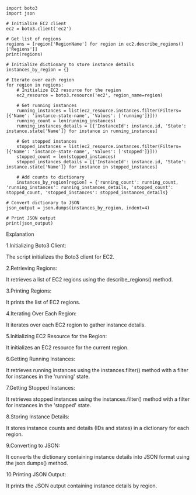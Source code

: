 ```

import boto3
import json

# Initialize EC2 client
ec2 = boto3.client('ec2')

# Get list of regions
regions = [region['RegionName'] for region in ec2.describe_regions()['Regions']]
print(regions)

# Initialize dictionary to store instance details
instances_by_region = {}

# Iterate over each region
for region in regions:
    # Initialize EC2 resource for the region
    ec2_resource = boto3.resource('ec2', region_name=region)
    
    # Get running instances
    running_instances = list(ec2_resource.instances.filter(Filters=[{'Name': 'instance-state-name', 'Values': ['running']}]))
    running_count = len(running_instances)
    running_instances_details = [{'InstanceId': instance.id, 'State': instance.state['Name']} for instance in running_instances]
    
    # Get stopped instances
    stopped_instances = list(ec2_resource.instances.filter(Filters=[{'Name': 'instance-state-name', 'Values': ['stopped']}]))
    stopped_count = len(stopped_instances)
    stopped_instances_details = [{'InstanceId': instance.id, 'State': instance.state['Name']} for instance in stopped_instances]

    # Add counts to dictionary
    instances_by_region[region] = {'running_count': running_count, 'running_instances': running_instances_details, 'stopped_count': stopped_count, 'stopped_instances': stopped_instances_details}

# Convert dictionary to JSON
json_output = json.dumps(instances_by_region, indent=4)

# Print JSON output
print(json_output)

```

Explanation

1.Initializing Boto3 Client:

The script initializes the Boto3 client for EC2.

2.Retrieving Regions:

It retrieves a list of EC2 regions using the describe_regions() method.

3.Printing Regions:

It prints the list of EC2 regions.

4.Iterating Over Each Region:

It iterates over each EC2 region to gather instance details.

5.Initializing EC2 Resource for the Region:

It initializes an EC2 resource for the current region.

6.Getting Running Instances:

It retrieves running instances using the instances.filter() method with a filter for instances in the 'running' state.

7.Getting Stopped Instances:

It retrieves stopped instances using the instances.filter() method with a filter for instances in the 'stopped' state.

8.Storing Instance Details:

It stores instance counts and details (IDs and states) in a dictionary for each region.

9.Converting to JSON:

It converts the dictionary containing instance details into JSON format using the json.dumps() method.

10.Printing JSON Output:

It prints the JSON output containing instance details by region.
